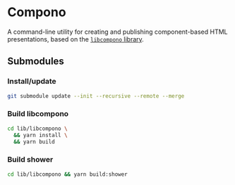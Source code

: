 # Compono

A command-line utility for creating and publishing component-based HTML 
presentations, based on the [`libcompono` 
library](https://gitlab.com/digital-dasein/software/html-presentations/libcompono).

## Submodules

### Install/update

```sh
git submodule update --init --recursive --remote --merge
```

### Build libcompono

```sh
cd lib/libcompono \
  && yarn install \
  && yarn build
```

### Build shower

```sh
cd lib/libcompono && yarn build:shower
```
